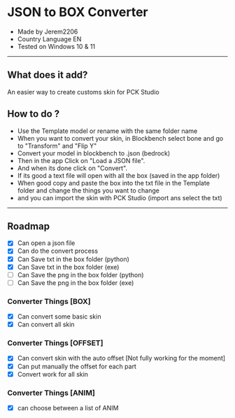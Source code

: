 # JSON to BOX Converter
- Made by Jerem2206
- Country Language EN
- Tested on Windows 10 & 11
---
## What does it add? 
An easier way to create customs skin for PCK Studio 

## How to do ?
- Use the Template model or rename with the same folder name
- When you want to convert your skin, in Blockbench select bone and go to "Transform" and "Flip Y"
- Convert your model in blockbench to .json (bedrock) 
- Then in the app Click on "Load a JSON file".
- And when its done click on "Convert".
- If its good a text file will open with all the box (saved in the app folder)
- When good copy and paste the box into the txt file in the Template folder and change the things you want to change
- and you can import the skin with PCK Studio (import ans select the txt)
---
## Roadmap
- [x] Can open a json file
- [x] Can do the convert process
- [x] Can Save txt in the box folder (python)
- [x] Can Save txt in the box folder (exe)
- [ ] Can Save the png in the box folder (python)
- [ ] Can Save the png in the box folder (exe)
### Converter Things [BOX]
- [x] Can convert some basic skin
- [x] Can convert all skin
### Converter Things [OFFSET]
- [x] Can convert skin with the auto offset [Not fully working for the moment]
- [x] Can put manually the offset for each part
- [x] Convert work for all skin
### Converter Things [ANIM]
- [x] can choose between a list of ANIM

